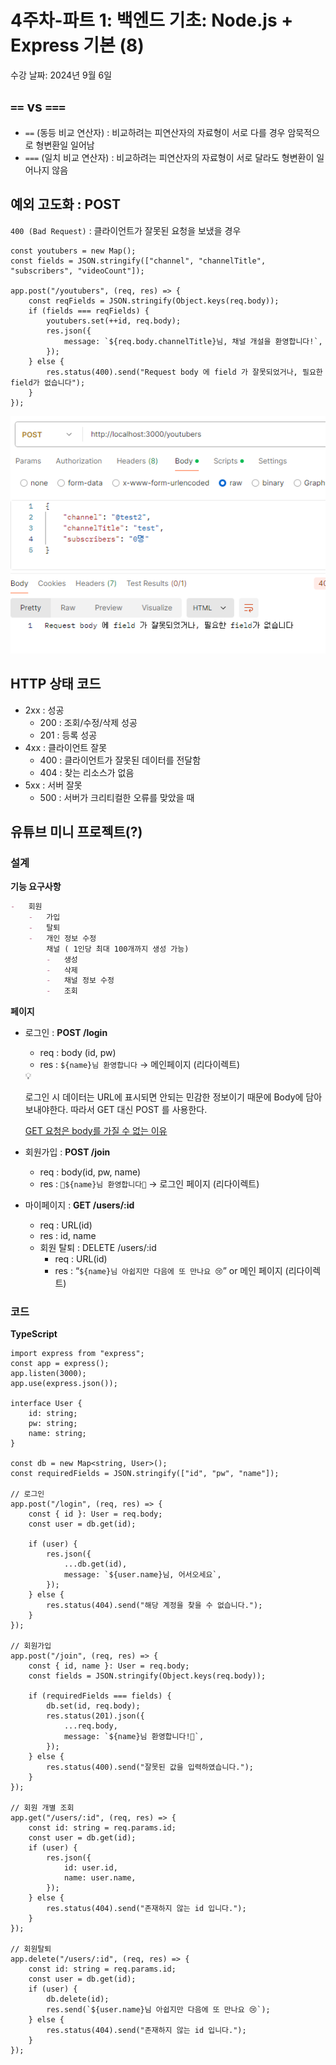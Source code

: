 # 4주차-파트 1: 백엔드 기초: Node.js + Express 기본 (8)

수강 날짜: 2024년 9월 6일

## `==` vs `===`

-   `==` (동등 비교 연산자) : 비교하려는 피연산자의 자료형이 서로 다를 경우 암묵적으로 형변환일 일어남
-   `===` (일치 비교 연산자) : 비교하려는 피연산자의 자료형이 서로 달라도 형변환이 일어나지 않음

## 예외 고도화 : POST

`400 (Bad Request)` : 클라이언트가 잘못된 요청을 보냈을 경우

```
const youtubers = new Map();
const fields = JSON.stringify(["channel", "channelTitle", "subscribers", "videoCount"]);

app.post("/youtubers", (req, res) => {
    const reqFields = JSON.stringify(Object.keys(req.body));
    if (fields === reqFields) {
        youtubers.set(++id, req.body);
        res.json({
            message: `${req.body.channelTitle}님, 채널 개설을 환영합니다!`,
        });
    } else {
        res.status(400).send("Request body 에 field 가 잘못되었거나, 필요한 field가 없습니다");
    }
});
```

![image.png](image.png)

## HTTP 상태 코드

-   2xx : 성공
    -   200 : 조회/수정/삭제 성공
    -   201 : 등록 성공
-   4xx : 클라이언트 잘못
    -   400 : 클라이언트가 잘못된 데이터를 전달함
    -   404 : 찾는 리소스가 없음
-   5xx : 서버 잘못
    -   500 : 서버가 크리티컬한 오류를 맞았을 때

## 유튜브 미니 프로젝트(?)

### 설계

**기능 요구사항**

```markdown
-   회원
    -   가입
    -   탈퇴
    -   개인 정보 수정
        채널 ( 1인당 최대 100개까지 생성 가능)
        -   생성
        -   삭제
        -   채널 정보 수정
        -   조회
```

**페이지**

-   로그인 : **POST /login**
    -   req : body (id, pw)
    -   res : `${name}님 환영합니다` → 메인페이지 (리다이렉트)
      <aside>
      💡
      
      로그인 시 데이터는 URL에 표시되면 안되는 민감한 정보이기 때문에 Body에 담아보내야한다. 따라서 GET 대신 POST 를 사용한다.
      
      [GET 요청은 body를 가질 수 없는 이유](https://www.notion.so/GET-body-60b203a0947f4d34aa747b97a1db86fa?pvs=21)
      
      </aside>

-   회원가입 : **POST /join**
    -   req : body(id, pw, name)
    -   res : `🎉${name}님 환영합니다🎉` → 로그인 페이지 (리다이렉트)
-   마이페이지 : **GET /users/:id**
    -   req : URL(id)
    -   res : id, name
    -   회원 탈퇴 : DELETE /users/:id
        -   req : URL(id)
        -   res : “`${name}님 아쉽지만 다음에 또 만나요 😢`” or 메인 페이지 (리다이렉트)

### 코드

**TypeScript**

```tsx
import express from "express";
const app = express();
app.listen(3000);
app.use(express.json());

interface User {
    id: string;
    pw: string;
    name: string;
}

const db = new Map<string, User>();
const requiredFields = JSON.stringify(["id", "pw", "name"]);

// 로그인
app.post("/login", (req, res) => {
    const { id }: User = req.body;
    const user = db.get(id);

    if (user) {
        res.json({
            ...db.get(id),
            message: `${user.name}님, 어서오세요`,
        });
    } else {
        res.status(404).send("해당 계정을 찾을 수 없습니다.");
    }
});

// 회원가입
app.post("/join", (req, res) => {
    const { id, name }: User = req.body;
    const fields = JSON.stringify(Object.keys(req.body));

    if (requiredFields === fields) {
        db.set(id, req.body);
        res.status(201).json({
            ...req.body,
            message: `${name}님 환영합니다!🎉`,
        });
    } else {
        res.status(400).send("잘못된 값을 입력하였습니다.");
    }
});

// 회원 개별 조회
app.get("/users/:id", (req, res) => {
    const id: string = req.params.id;
    const user = db.get(id);
    if (user) {
        res.json({
            id: user.id,
            name: user.name,
        });
    } else {
        res.status(404).send("존재하지 않는 id 입니다.");
    }
});

// 회원탈퇴
app.delete("/users/:id", (req, res) => {
    const id: string = req.params.id;
    const user = db.get(id);
    if (user) {
        db.delete(id);
        res.send(`${user.name}님 아쉽지만 다음에 또 만나요 😢`);
    } else {
        res.status(404).send("존재하지 않는 id 입니다.");
    }
});
```
